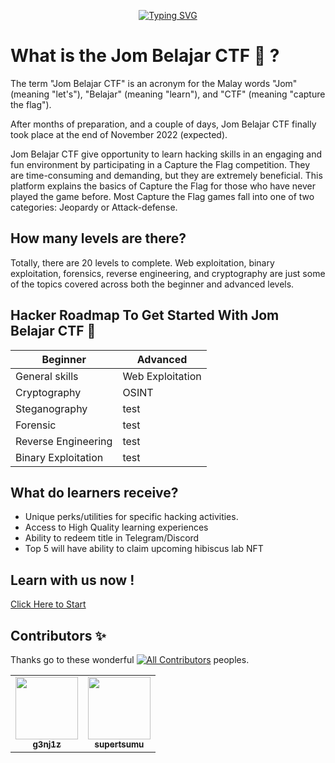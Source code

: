 <p align="center">
<a href="https://git.io/typing-svg"><img src="https://readme-typing-svg.herokuapp.com?font=Fira+Code&size=28&pause=1000&color=FFFFFFFF&center=true&vCenter=true&width=435&lines=Welcome+to+Jom+Belajar+CTF;Let's+get+you+the+details!" alt="Typing SVG" /></a>
</p>    

# What is the Jom Belajar CTF 🚩 ?
The term "Jom Belajar CTF" is an acronym for the Malay words "Jom" (meaning "let's"), "Belajar" (meaning "learn"), and "CTF" (meaning "capture the flag").

After months of preparation, and a couple of days, Jom Belajar CTF finally took place at the end of November 2022 (expected).

Jom Belajar CTF give opportunity to learn hacking skills in an engaging and fun environment by participating in a Capture the Flag competition. They are time-consuming and demanding, but they are extremely beneficial. This platform explains the basics of Capture the Flag for those who have never played the game before. Most Capture the Flag games fall into one of two categories: Jeopardy or Attack-defense.

## How many levels are there?
Totally, there are 20 levels to complete. Web exploitation, binary exploitation, forensics, reverse engineering, and cryptography are just some of the topics covered across both the beginner and advanced levels.

## Hacker Roadmap To Get Started With Jom Belajar CTF 🚩
| Beginner | Advanced |
|--|--|
| General skills | Web Exploitation|
| Cryptography | OSINT |
| Steganography | test |
| Forensic | test |
| Reverse Engineering | test |
| Binary Exploitation | test |

## What do learners receive?
- Unique perks/utilities for specific hacking activities.
- Access to High Quality learning experiences
- Ability to redeem title in Telegram/Discord
- Top 5 will have ability to claim upcoming hibiscus lab NFT

## Learn with us now !
[Click Here to Start](https://github.com/g3nj1z/Jom-Belajar-CTF/discussions/10)

## Contributors ✨
Thanks go to these wonderful [![All Contributors](https://img.shields.io/badge/2-red.svg?style=flat-square)](#contributors) peoples.

<table>
    <tr>
      <td align="center"><a href="https://github.com/g3nj1z"><img src="https://avatars.githubusercontent.com/u/50061857?v=4=100" width="100px;" alt=""/><br /><sub><b>g3nj1z</b></sub></a></td>
      <td align="center"><a href="https://github.com/supertsumu"><img src="https://avatars.githubusercontent.com/u/51882569?v=4=100" width="100px;" alt=""/><br /><sub><b>supertsumu</b></sub></a></td>
      </tr>
   </tbody>
</table>
